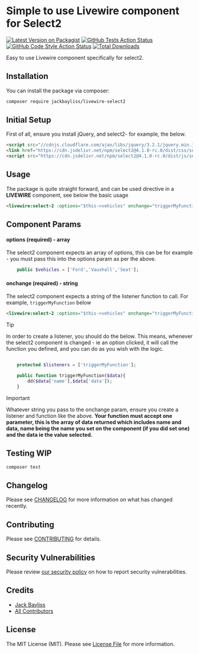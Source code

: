 # Simple to use Livewire component for Select2

[![Latest Version on Packagist](https://img.shields.io/packagist/v/jackbayliss/livewire-select2.svg?style=flat-square)](https://packagist.org/packages/jackbayliss/livewire-select2)
[![GitHub Tests Action Status](https://img.shields.io/github/actions/workflow/status/jackbayliss/livewire-select2/run-tests.yml?branch=main&label=tests&style=flat-square)](https://github.com/jackbayliss/livewire-select2/actions?query=workflow%3Arun-tests+branch%3Amain)
[![GitHub Code Style Action Status](https://img.shields.io/github/actions/workflow/status/jackbayliss/livewire-select2/fix-php-code-style-issues.yml?branch=main&label=code%20style&style=flat-square)](https://github.com/jackbayliss/livewire-select2/actions?query=workflow%3A"Fix+PHP+code+style+issues"+branch%3Amain)
[![Total Downloads](https://img.shields.io/packagist/dt/jackbayliss/livewire-select2.svg?style=flat-square)](https://packagist.org/packages/jackbayliss/livewire-select2)

Easy to use Livewire component specifically for select2. 

## Installation

You can install the package via composer:

```bash
composer require jackbayliss/livewire-select2
```
## Initial Setup
First of all, ensure you install jQuery, and select2- for example, the below.
```html
<script src="//cdnjs.cloudflare.com/ajax/libs/jquery/3.2.1/jquery.min.js"></script>
<link href="https://cdn.jsdelivr.net/npm/select2@4.1.0-rc.0/dist/css/select2.min.css" rel="stylesheet" />
<script src="https://cdn.jsdelivr.net/npm/select2@4.1.0-rc.0/dist/js/select2.min.js"></script>
```
## Usage
The package is quite straight forward, and can be used directive in a **LIVEWIRE** component, see below the basic usage
```html
<livewire:select-2 :options="$this->vehicles" onchange="triggerMyFunction" name="vehicles"/>
```

## Component Params
#### options (required) - array
The select2 component expects an array of options, this can be for example - you must pass this into the options param as per the above.
```php
    public $vehicles = ['Ford','Vauxhall','Seat'];
```

#### onchange (required) - string
The select2 component expects a string of the listener function to call. For example, `triggerMyFunction` below

```html
<livewire:select-2 :options="$this->vehicles" onchange="triggerMyFunction" name="vehicles"/>
```


> [!TIP]
> In order to create a listener, you should do the below. This means, whenever the select2 component is changed - ie an option clicked, it will call the function you defined, and you can do as you wish with the logic.

```php

    protected $listeners = ['triggerMyFunction'];

    public function triggerMyFunction($data){
        dd($data['name'],$data['data']);
    }

```
> [!IMPORTANT]  
> Whatever string you pass to the onchange param, ensure you create a listener and function like the above. **Your function must accept one parameter, this is the array of data returned which includes name and data, name being the name you set on the component (if you did set one) and the data ie the value selected.**


## Testing WIP

```bash
composer test
```

## Changelog

Please see [CHANGELOG](CHANGELOG.md) for more information on what has changed recently.

## Contributing

Please see [CONTRIBUTING](CONTRIBUTING.md) for details.

## Security Vulnerabilities

Please review [our security policy](../../security/policy) on how to report security vulnerabilities.

## Credits

- [Jack Bayliss](https://github.com/jackbayliss)
- [All Contributors](../../contributors)

## License

The MIT License (MIT). Please see [License File](LICENSE.md) for more information.
